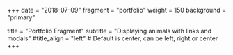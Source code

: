 +++
date = "2018-07-09"
fragment = "portfolio"
weight = 150
background = "primary"

title = "Portfolio Fragment"
subtitle = "Displaying animals with links and modals"
#title_align = "left" # Default is center, can be left, right or center
+++
